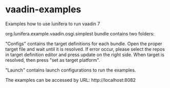 vaadin-examples
===============

Examples how to use lunifera to run vaadin 7

org.lunifera.example.vaadin.osgi.simplest bundle contains two folders:

"Configs" contains the target definitions for each bundle. Open the proper target file and wait until it is resolved. If error occur, please select the repos in target definition editor and press update on the right side.
When target is resolved, then press "set as target platform".

"Launch" contains launch configurations to run the examples.

The examples can be accessed by URL: http://localhost:8082